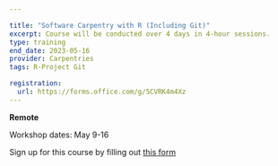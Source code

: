 ```yaml
---

title: "Software Carpentry with R (Including Git)"
excerpt: Course will be conducted over 4 days in 4-hour sessions.   
type: training
end_date: 2023-05-16
provider: Carpentries
tags: R-Project Git

registration: 
  url: https://forms.office.com/g/5CVRK4m4Xz
---
```


**Remote**   

Workshop dates: May 9-16 

Sign up for this course by filling out [this form](https://forms.office.com/g/5CVRK4m4Xz)
